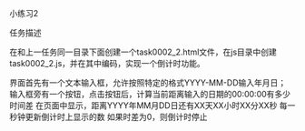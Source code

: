 小练习2

任务描述

在和上一任务同一目录下面创建一个task0002_2.html文件，在js目录中创建task0002_2.js，并在其中编码，实现一个倒计时功能。

界面首先有一个文本输入框，允许按照特定的格式YYYY-MM-DD输入年月日；
输入框旁有一个按钮，点击按钮后，计算当前距离输入的日期的00:00:00有多少时间差
在页面中显示，距离YYYY年MM月DD日还有XX天XX小时XX分XX秒
每一秒钟更新倒计时上显示的数
如果时差为0，则倒计时停止